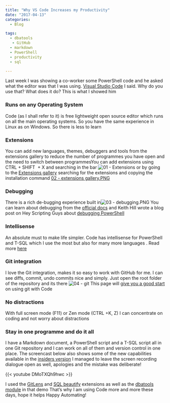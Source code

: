 ```yaml
---
title: "Why VS Code Increases my Productivity"
date: "2017-04-13"
categories:
  - Blog

tags:
  - dbatools
   - GitHub
  - markdown
  - PowerShell
  - productivity
  - sql

---
```

Last week I was showing a co-worker some PowerShell code and he asked what the editor was that I was using. [Visual Studio Code](https://code.visualstudio.com/) I said. Why do you use that? What does it do? This is what I showed him
### Runs on any Operating System
Code (as I shall refer to it) is free lightweight open source editor which runs on all the main operating systems. So you have the same experience in Linux as on Windows. So there is less to learn
### Extensions
You can add new languages, themes, debuggers and tools from the extensions gallery to reduce the number of programmes you have open and the need to switch between programmesYou can add extensions using CTRL + SHIFT  + X and searching in the bar ![01 - Extensions](https://blog.robsewell.com/assets/uploads/2017/04/01-extensions.png?resize=630%2C335&ssl=1) or by going to the [Extensions gallery](https://marketplace.visualstudio.com/VSCode) searching for the extensions and copying the installation command [02 - extensions gallery.PNG](https://blog.robsewell.com/assets/uploads/2017/04/02-extensions-gallery.png)
### Debugging
There is a rich de-bugging experience built in![03 - debugging.PNG](https://blog.robsewell.com/assets/uploads/2017/04/03-debugging.png?resize=630%2C410&ssl=1) You can learn about debugging from the [official docs](https://code.visualstudio.com/docs/editor/debugging) and Keith Hill wrote a blog post on Hey Scripting Guys about [debugging PowerShell](https://blogs.technet.microsoft.com/heyscriptingguy/2017/02/06/debugging-powershell-script-in-visual-studio-code-part-1/)
### Intellisense
An absolute must to make life simpler. Code has intellisense for PowerShell and T-SQL which I use the most but also for many more languages . Read more [here](https://code.visualstudio.com/docs/editor/intellisense)
### Git integration
I love the Git integration, makes it so easy to work with GitHub for me. I can see diffs, commit, undo commits nice and simply. Just open the root folder of the repository and its there
![04 - git](https://blog.robsewell.com/assets/uploads/2017/04/04-git.png?resize=630%2C336&ssl=1) This page will [give you a good start](https://code.visualstudio.com/docs/editor/versioncontrol) on using git with Code
### No distractions
With full screen mode (F11) or Zen mode (CTRL +K, Z) I can concentrate on coding and not worry about distractions
### Stay in one programme and do it all
I have a Markdown document, a PowerShell script and a T-SQL script all in one Git repository and I can work on all of them and version control in one place. The screencast below also shows some of the new capabilities available in the [insiders version](https://code.visualstudio.com/insiders) I managed to leave the screen recording dialogue open as well, apologies and the mistake was deliberate!

 {{< youtube DMoTXQh9hwc >}}

I used the [GitLens](https://marketplace.visualstudio.com/items?itemName=eamodio.gitlens) and [SQL beautify](https://marketplace.visualstudio.com/items?itemName=sensourceinc.vscode-sql-beautify) extensions as well as the [dbatools module](https://dbatools.io) in that demo That’s why I am using Code more and more these days, hope it helps Happy Automating!